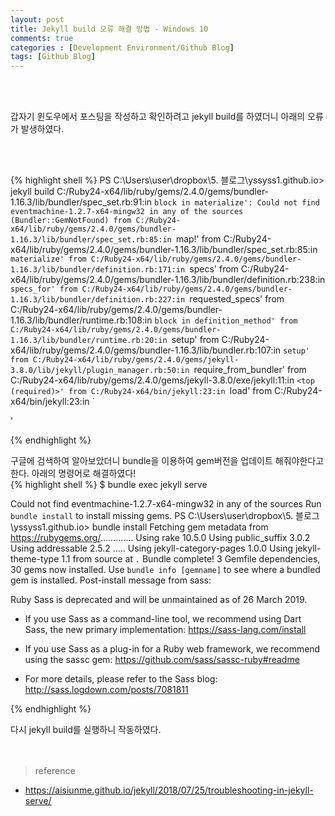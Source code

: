 ```yaml
---
layout: post
title: Jekyll build 오류 해결 방법 - Windows 10
comments: true
categories : [Development Environment/Github Blog]
tags: [Github Blog]
---
```


<br><br><p>갑자기 윈도우에서 포스팅을 작성하고 확인하려고 jekyll build를 하였더니 아래의 오류가 발생하였다. </p><br><br>

{% highlight shell %}
PS C:\Users\user\dropbox\5. 블로그\yssyss1.github.io> jekyll build
C:/Ruby24-x64/lib/ruby/gems/2.4.0/gems/bundler-1.16.3/lib/bundler/spec_set.rb:91:in `block in materialize': Could not find eventmachine-1.2.7-x64-mingw32 in any of the sources (Bundler::GemNotFound)
        from C:/Ruby24-x64/lib/ruby/gems/2.4.0/gems/bundler-1.16.3/lib/bundler/spec_set.rb:85:in `map!'
        from C:/Ruby24-x64/lib/ruby/gems/2.4.0/gems/bundler-1.16.3/lib/bundler/spec_set.rb:85:in `materialize'
        from C:/Ruby24-x64/lib/ruby/gems/2.4.0/gems/bundler-1.16.3/lib/bundler/definition.rb:171:in `specs'
        from C:/Ruby24-x64/lib/ruby/gems/2.4.0/gems/bundler-1.16.3/lib/bundler/definition.rb:238:in `specs_for'
        from C:/Ruby24-x64/lib/ruby/gems/2.4.0/gems/bundler-1.16.3/lib/bundler/definition.rb:227:in `requested_specs'
        from C:/Ruby24-x64/lib/ruby/gems/2.4.0/gems/bundler-1.16.3/lib/bundler/runtime.rb:108:in `block in definition_method'
        from C:/Ruby24-x64/lib/ruby/gems/2.4.0/gems/bundler-1.16.3/lib/bundler/runtime.rb:20:in `setup'
        from C:/Ruby24-x64/lib/ruby/gems/2.4.0/gems/bundler-1.16.3/lib/bundler.rb:107:in `setup'
        from C:/Ruby24-x64/lib/ruby/gems/2.4.0/gems/jekyll-3.8.0/lib/jekyll/plugin_manager.rb:50:in `require_from_bundler'
        from C:/Ruby24-x64/lib/ruby/gems/2.4.0/gems/jekyll-3.8.0/exe/jekyll:11:in `<top (required)>'
        from C:/Ruby24-x64/bin/jekyll:23:in `load'
        from C:/Ruby24-x64/bin/jekyll:23:in `<main>'

{% endhighlight %}

구글에 검색하여 알아보았더니 bundle을 이용하여 gem버전을 업데이트 해줘야한다고 한다. 아래의 명령어로 해결하였다!<br>
{% highlight shell %}
$ bundle exec jekyll serve

Could not find eventmachine-1.2.7-x64-mingw32 in any of the sources
Run `bundle install` to install missing gems.
PS C:\Users\user\dropbox\5. 블로그\yssyss1.github.io> bundle install
Fetching gem metadata from https://rubygems.org/.............
Using rake 10.5.0
Using public_suffix 3.0.2
Using addressable 2.5.2
.....
Using jekyll-category-pages 1.0.0
Using jekyll-theme-type 1.1 from source at `.`
Bundle complete! 3 Gemfile dependencies, 30 gems now installed.
Use `bundle info [gemname]` to see where a bundled gem is installed.
Post-install message from sass:

Ruby Sass is deprecated and will be unmaintained as of 26 March 2019.

* If you use Sass as a command-line tool, we recommend using Dart Sass, the new
  primary implementation: https://sass-lang.com/install

* If you use Sass as a plug-in for a Ruby web framework, we recommend using the
  sassc gem: https://github.com/sass/sassc-ruby#readme

* For more details, please refer to the Sass blog:
  http://sass.logdown.com/posts/7081811

{% endhighlight %}

다시 jekyll build를 실행하니 작동하였다.<br><br><br>

> <subtitle> reference </subtitle>

* https://aisiunme.github.io/jekyll/2018/07/25/troubleshooting-in-jekyll-serve/

<br><br><br><br><br>
